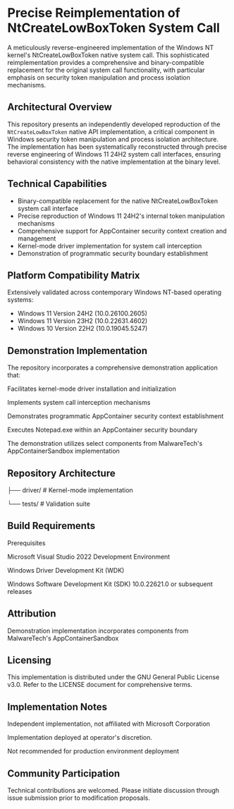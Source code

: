 # Precise Reimplementation of NtCreateLowBoxToken System Call

A meticulously reverse-engineered implementation of the Windows NT kernel's NtCreateLowBoxToken native system call. This sophisticated reimplementation provides a comprehensive and binary-compatible replacement for the original system call functionality, with particular emphasis on security token manipulation and process isolation mechanisms.

## Architectural Overview

This repository presents an independently developed reproduction of the `NtCreateLowBoxToken` native API implementation, a critical component in Windows security token manipulation and process isolation architecture. The implementation has been systematically reconstructed through precise reverse engineering of Windows 11 24H2 system call interfaces, ensuring behavioral consistency with the native implementation at the binary level.

## Technical Capabilities

- Binary-compatible replacement for the native NtCreateLowBoxToken system call interface
- Precise reproduction of Windows 11 24H2's internal token manipulation mechanisms
- Comprehensive support for AppContainer security context creation and management
- Kernel-mode driver implementation for system call interception
- Demonstration of programmatic security boundary establishment

## Platform Compatibility Matrix

Extensively validated across contemporary Windows NT-based operating systems:
- Windows 11 Version 24H2 (10.0.26100.2605)
- Windows 11 Version 23H2 (10.0.22631.4602)
- Windows 10 Version 22H2 (10.0.19045.5247)

## Demonstration Implementation
The repository incorporates a comprehensive demonstration application that:

Facilitates kernel-mode driver installation and initialization

Implements system call interception mechanisms

Demonstrates programmatic AppContainer security context establishment

Executes Notepad.exe within an AppContainer security boundary

The demonstration utilizes select components from MalwareTech's AppContainerSandbox implementation

## Repository Architecture

├── driver/             # Kernel-mode implementation

└── tests/             # Validation suite

## Build Requirements
Prerequisites

Microsoft Visual Studio 2022 Development Environment

Windows Driver Development Kit (WDK)

Windows Software Development Kit (SDK) 10.0.22621.0 or subsequent releases

## Attribution
Demonstration implementation incorporates components from MalwareTech's AppContainerSandbox

## Licensing
This implementation is distributed under the GNU General Public License v3.0. Refer to the LICENSE document for comprehensive terms.

## Implementation Notes
Independent implementation, not affiliated with Microsoft Corporation

Implementation deployed at operator's discretion.

Not recommended for production environment deployment

## Community Participation
Technical contributions are welcomed. Please initiate discussion through issue submission prior to modification proposals.
